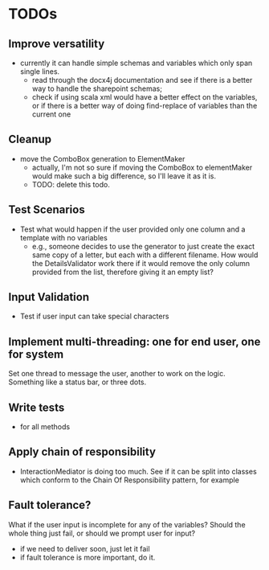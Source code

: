 TODOs
=====

Improve versatility
-------------------
- currently it can handle simple schemas and variables which only span single lines.
  - read through the docx4j documentation and see if there is a better way to
    handle the sharepoint schemas;
  - check if using scala xml would have a better effect on the variables, or if
    there is a better way of doing find-replace of variables than the current one


Cleanup
-------
- move the ComboBox generation to ElementMaker
  - actually, I'm not so sure if moving the ComboBox to elementMaker would make such a big difference, so I'll leave it as it is.
  - TODO: delete this todo.


Test Scenarios
--------------
- Test what would happen if the user provided only one column and a template with no variables
  - e.g., someone decides to use the generator to just create the exact same
    copy of a letter, but each with a different filename. How would the
    DetailsValidator work there if it would remove the only column provided
    from the list, therefore giving it an empty list?


Input Validation
----------------
- Test if user input can take special characters


Implement multi-threading: one for end user, one for system
----------------------------------------------------------
Set one thread to message the user, another to work on 
the logic. Something like a status bar, or three dots.


Write tests
-----------
- for all methods


Apply chain of responsibility
-----------------------------
- InteractionMediator is doing too much. See if it can be split into classes
  which conform to the Chain Of Responsibility pattern, for example


Fault tolerance?
----------------
What if the user input is incomplete for any of the variables? Should the 
whole thing just fail, or should we prompt user for input?
- if we need to deliver soon, just let it fail
- if fault tolerance is more important, do it.
